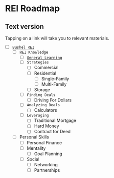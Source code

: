 # REI Roadmap
## Text version
Tapping on a link will take you to relevant materials.

- [ ] [`Bushel REI`](Resources/Bushel_REI/RESOURCES.md)
    - [ ] `REI Knowledge`
        - [ ] [`General Learning`](Resources/Bushel_REI/REI_Knowledge/General_Learning/RESOURCES.md)
        - [ ] `Strategies`
            - [ ] Commercial
            - [ ] Residential
                - [ ] Single-Family
                - [ ] Multi-Family
            - [ ] Storage
        - [ ] `Finding Deals`
            - [ ] Driving For Dollars
        - [ ] `Analyzing Deals`
            - [ ] Calculators
        - [ ] `Leveraging`
            - [ ] Traditional Mortgage
            - [ ] Hard Money
            - [ ] Contract for Deed
    - [ ] Personal Skills
        - [ ] Personal Finance
        - [ ] Mentality
            - [ ] Goal Planning
        - [ ] Social
            - [ ] Networking
            - [ ] Partnerships
